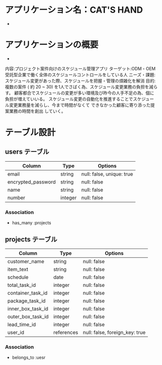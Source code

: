 # アプリケーション名：CAT'S HAND
-
# アプリケーションの概要
-
内容:プロジェクト案件向けのスケジュール管理アプリ
ターゲット:ODM・OEM 受託型企業で働く全体のスケジュールコントロールをしている人
ニーズ・課題:スケジュール変更があった際、スケジュールを把握・管理の煩雑化を解消
目的:複数の案件 ( 約 20 ~ 30) を1人でさばく為、スケジュール変更業務の負担を減らす。
顧客都合でスケジュールの変更が多い環境及び昨今の人手不足の為、個に負担が増えていいる。
スケジュール変更の自動化を推進することでスケジュール変更業務量を減らし、今まで時間がなくて
できなかった顧客に寄り添った提案業務の時間を創出 していく。

# テーブル設計

## users テーブル

| Column             | Type    | Options     |
| ------------------ | ------- | ----------- |
| email              | string  | null: false, unique: true |
| encrypted_password | string  | null: false |
| name               | string  | null: false |
| number             | integer | null: false |

### Association
- has_many :projects

## projects テーブル

| Column             | Type    | Options     |
| ------------------ | ------- | ----------- |
| customer_name      | string  | null: false |
| item_text          | string  | null: false |
| schedule           | date    | null: false |
| total_task_id      | integer | null: false |
| container_task_id  | integer | null: false |
| package_task_id    | integer | null: false |
| inner_box_task_id  | integer | null: false |
| outer_box_task_id  | integer | null: false |
| lead_time_id       | integer | null: false |
| user_id            | references | null: false, foreign_key: true |

### Association
- belongs_to :uesr

